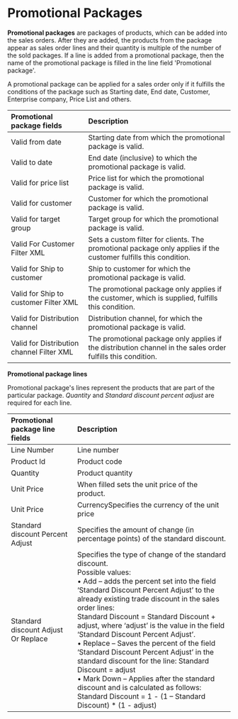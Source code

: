 # Promotional Packages


 **Promotional packages** are packages of products, which can be added into the sales orders. After they are added, the products from the package appear as sales order lines and their quantity is multiple of the number of the sold packages. If a line is added from a promotional package, then the name of the promotional package is filled in the line field 'Promotional package'.

A promotional package can be applied for a sales order only if it fulfills the conditions of the package such as Starting date, End date, Customer, Enterprise company, Price List and others.


|Promotional package fields |Description
|:-------|:-------|
|Valid from date |Starting date from which the promotional package is valid.
|Valid to date |End date (inclusive) to which the promotional package is valid.
|Valid for price list |Price list for which the promotional package is valid.
|Valid for customer |Customer for which the promotional package is valid.
|Valid for target group |Target group for which the promotional package is valid.
|Valid For Customer Filter XML |Sets a custom filter for clients. The promotional package only applies if the customer fulfills this condition.
|Valid for Ship to customer |Ship to customer for which the promotional package is valid.
|Valid for Ship to customer Filter XML |The promotional package only applies if the customer, which is supplied, fulfills this condition.
| Valid for Distribution channel |Distribution channel, for which the promotional package is valid. 
|Valid for Distribution channel Filter XML |The promotional package only applies if the distribution channel in the sales order fulfills this condition.


**Promotional package lines**

Promotional package's lines represent the products that are part of  the particular package. *Quantity* and *Standard discount percent adjust* are required for each line.


|Promotional package line fields|Description
|:---------|:----------|
|Line Number|Line number
|Product Id|Product code
|Quantity|Product quantity
|Unit Price|When filled sets the unit price of the product.
|Unit Price|CurrencySpecifies the currency of the unit price
|Standard discount Percent Adjust |Specifies the amount of change (in percentage points) of the standard discount.
|Standard discount Adjust Or Replace    |Specifies the type of change of the standard discount.</br> Possible values:</br>• Add – adds the percent set into the field ‘Standard Discount Percent Adjust’ to the already existing trade discount in the sales order lines:</br>Standard Discount = Standard Discount + adjust, where ‘adjust’ is the value in the field ‘Standard Discount Percent Adjust’.</br>• Replace – Saves the percent of the field ‘Standard Discount Percent Adjust’ in the standard discount for the line: Standard Discount = adjust</br>• Mark Down – Applies after the standard discount and is calculated as follows:</br>Standard Discount = 1 - (1 – Standard Discount) * (1 - adjust) </br>
